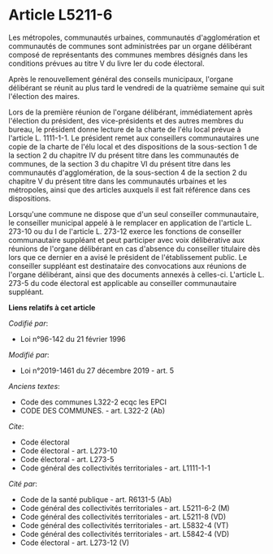 # Article L5211-6

Les métropoles, communautés urbaines, communautés d'agglomération et communautés de communes sont administrées par un organe
délibérant composé de représentants des communes membres désignés dans les conditions prévues au titre V du livre Ier du code
électoral.

Après le renouvellement général des conseils municipaux, l'organe délibérant se réunit au plus tard le vendredi de la
quatrième semaine qui suit l'élection des maires.

Lors de la première réunion de l'organe délibérant, immédiatement après l'élection du président, des vice-présidents et des
autres membres du bureau, le président donne lecture de la charte de l'élu local prévue à l'article L. 1111-1-1. Le président
remet aux conseillers communautaires une copie de la charte de l'élu local et des dispositions de la sous-section 1 de la
section 2 du chapitre IV du présent titre dans les communautés de communes, de la section 3 du chapitre VI du présent titre
dans les communautés d'agglomération, de la sous-section 4 de la section 2 du chapitre V du présent titre dans les
communautés urbaines et les métropoles, ainsi que des articles auxquels il est fait référence dans ces dispositions.

Lorsqu'une commune ne dispose que d'un seul conseiller communautaire, le conseiller municipal appelé à le remplacer en
application de l'article L. 273-10 ou du I de l'article L. 273-12 exerce les fonctions de conseiller communautaire suppléant
et peut participer avec voix délibérative aux réunions de l'organe délibérant en cas d'absence du conseiller titulaire dès
lors que ce dernier en a avisé le président de l'établissement public. Le conseiller suppléant est destinataire des
convocations aux réunions de l'organe délibérant, ainsi que des documents annexés à celles-ci. L'article L. 273-5 du code
électoral est applicable au conseiller communautaire suppléant.

**Liens relatifs à cet article**

_Codifié par_:

  - Loi n°96-142 du 21 février 1996

_Modifié par_:

  - Loi n°2019-1461 du 27 décembre 2019 - art. 5

_Anciens textes_:

  - Code des communes L322-2 ecqc les EPCI
  - CODE DES COMMUNES. - art. L322-2 (Ab)

_Cite_:

  - Code électoral
  - Code électoral - art. L273-10
  - Code électoral - art. L273-5
  - Code général des collectivités territoriales - art. L1111-1-1

_Cité par_:

  - Code de la santé publique - art. R6131-5 (Ab)
  - Code général des collectivités territoriales - art. L5211-6-2 (M)
  - Code général des collectivités territoriales - art. L5211-8 (VD)
  - Code général des collectivités territoriales - art. L5832-4 (VT)
  - Code général des collectivités territoriales - art. L5842-4 (VD)
  - Code électoral - art. L273-12 (V)

